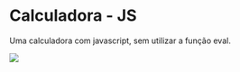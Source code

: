 # Calculadora - JS
Uma calculadora com javascript, sem utilizar a função eval.

<img src="src/imagens/Calculadora.png">
